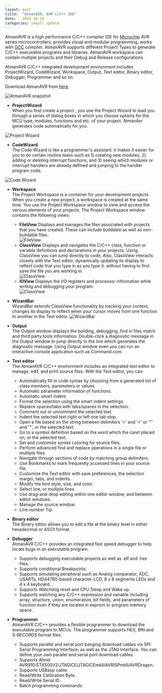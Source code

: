 ```yaml
---
layout: post
title:  "AtmanAVR, AVR C/C++ IDE"
date:   2025-10-14
categories: jekyll update
---
```

AtmanAVR is a high performance C/C++ compiler IDE for [Microchip](https://www.microchipdirect.com/) AVR series microcontrollers, provides visual and modular programming, works with [GCC](http://www.gnu.org/) compiler. AtmanAVR supports different Project Types to generate C/C++ executable programs and libraries. AtmanAVR workspace can contain multiple projects and their Debug and Release configurations.

AtmanAVR C/C++ integrated development environment includes ProjectWizard, CodeWizard, Workspace, Output, Text editor, Binary editor, Debugger, Programmer and so on.

Download AtmanAVR from [here](http://www.sundux.com/iproducts/atmanavr/Download/AtmanAVR.exe).

![AtmanAVR snapshot](/img/atmanavr_Overview.png)

+ <b>ProjectWizard</b><br>
When you first create a project , you use the Project Wizard to lead you through a series of dialog boxes in which you choose options for the MCU type, modules, functions and etc. of your project. AtmanAvr generates code automatically for you.

![Project Wizard](/img/atmanavr_projectwizard.png)

+ <b>CodeWizard</b><br>
The Code Wizard is like a programmer's assistant: it makes it easier for you to do certain routine tasks such as 1) creating new modules, 2) adding or deleting interrupt functions, and 3) seeing which modules or interrupt handlers are already defined and jumping to the handler program code.

![Code Wizard](/img/atmanavr_codewizard.png)

+ <b>Workspace</b><br>
The Project Workspace is a container for your development projects. When you create a new project, a workspace is created at the same time. You use the Project Workspace window to view and access the various elements of your projects.
The Project Workspace window contains the following views:
  + <b>FileView</b>
  Displays and manages the files associated with projects that you have created. These can include buildable as well as non-buildable files.<br>
  ![FileView](/img/atmanavr_fileview.gif)
  + <b>ClassView</b>
  Displays and navigates the C/C++ class, function or variable definitions and declarations in your projects. Using ClassView you can jump directly to code. Also, ClassView interacts closely with the Text editor, dynamically updating its display to reflect code that you type in as you type it, without having to first save the file you are working in. <br>
  ![ClassView](/img/atmanavr_classview.gif)
  + <b>IOView</b>
  Displays the I/O registers and processor information while writing and debugging your program.<br>
  ![ClassView](/img/atmanavr_ioview.gif)

+ <b>WizardBar</b><br>
WizardBar extends ClassView functionality by tracking your context, changes its display to reflect when your cursor moves from one function to another in the Text editor. 
![WizardBar](/img/atmanavr_WizardBar.gif)

+ <b>Output</b><br>
The Output window displays the building, debugging, find in files match and third party tools information. Double-click a diagnostic message in the Output window to jump directly to the line which generates the diagnostic message. Using Output window even you can run an interactive console application such as Command.com.

+ <b>Text editor</b><br>
The AtmanAVR C/C++ environment includes an integrated text editor to manage, edit, and print source files. With the Text editor, you can:
  + Automatically fill in code syntax by choosing from a generated list of class members, parameters or values.
  + Automatic parameter information of functions.
  + Automatic smart indent.
  + Format the selection using the smart indent settings.
  + Replace spaces/tabs with tabs/spaces in the selection.
  + Comment out or uncomment the selected text.
  + Indent the selected text right or left one tab stop.
  + Open a file based on the string between delimiters '<' and '>' or '"' and '"', or the selected text.
  + Go to a symbol definition based on the word which the caret placed on, or the selected text.
  + Set and customize syntax coloring for source files.
  + Perform advanced find and replace operations in a single file or multiple files
  + Navigate through sections of code by matching group delimiters.
  + Use Bookmarks to mark frequently accessed lines in your source file.
  + Customize the Text editor with save preferences, the selection margin, tabs, and indents.
  + Modify the font style, size, and color.
  + Select line, or multiple lines.
  + Use drag-and-drop editing within one editor window, and between editor windows.
  + Manage the source window.
  + Line number Tip.

+ <b>Binary editor</b><br>
The Binary editor allows you to edit a file at the binary level in either hexadecimal or ASCII format.

+ <b>Debugger</b><br>
AtmanAVR C/C++ provides an integrated fast speed debugger to help locate bugs in an executable program.
  + Supports debugging executable projects as well as .elf and .hex files.
  + Supports conditional Breakpoints.
  + Supports simulating peripheral such as Analog comparator, ADC, USARTs, HD44780-based character-LCD, 8 x 8 segments LEDs and 4 x 4 keyboard.
  + Supports Watchdog reset and CPU Sleep and Wake up.
  + Supports watching any C/C++ expression and variable including array, structure, union, enumeration, bit fields, and parameters of function even if they are located in eeprom or program memory space.

+ <b>Programmer</b><br>
AtmanAVR C/C++ provides a flexible programmer to download the executable program to MCUs. The programmer supports HEX, BIN and S-RECORDS format files.
  + Supports parallel and serial port banging download cables via SPI Serial Programming Interface, as well as the JTAG Interface. You can define your own parallel and serial port download cables.
  + Supports Atmel AVR910/STK500V2/JTAGICE/JTAGICEmkII/AVRISPmkII/AVRDragon.
  + Supports USBasp cable.
  + Read/Write Calibration Byte.
  + Read/Write Serial ID.
  + Batch programming commands.
